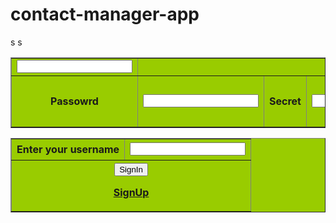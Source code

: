 # contact-manager-app
<head>

<meta http-equiv="Content-Type" content="text/html; charset=iso-8859-1" />

<title>Untitled Document</title>

</head>

<body>

<table width="345" border="1" bgcolor="#99CC00">



<td><input type="email"/></td>

</tr>

<tr>

<th height="33">Passowrd</th>

<td><input type="password"/></td>s


<th height="32">Secret</th>

<td><input type="secret"/></td>s




<th height="39" colspan="2"><input type="submit" value="SignIn"/>

<a href="#">SignUp</a></th>

</tr>

</table>

<head>

<meta http-equiv="Content-Type" content="text/html; charset=iso-8859-1" />

<title>Untitled Document</title>

</head>

<body>

<table width="345" border="1" bgcolor="#99CC00">



<th height="34">Enter your username</th>

<td><input type="email"/></td>

</tr>



<th height="33" colspan="2"><input type="submit" value="SignIn"/>

<a href="#">SignUp</a></th>

</tr>

</table>

</body>

</html>
